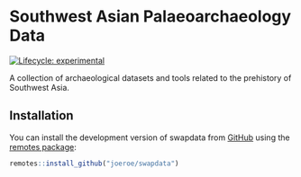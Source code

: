 
# **S**outh**w**est **A**sian **P**alaeoarchaeology Data

<!-- badges: start -->
[![Lifecycle: experimental](https://img.shields.io/badge/lifecycle-experimental-orange.svg)](https://www.tidyverse.org/lifecycle/#experimental)
<!-- badges: end -->

A collection of archaeological datasets and tools related to the prehistory of Southwest Asia.

## Installation

You can install the development version of swapdata from [GitHub](https://github.com/joeroe/swapdata) using the [remotes package](https://remotes.r-lib.org/):

``` r
remotes::install_github("joeroe/swapdata")
```
